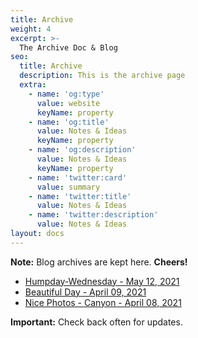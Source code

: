 ```yaml
---
title: Archive
weight: 4
excerpt: >-
  The Archive Doc & Blog
seo:
  title: Archive
  description: This is the archive page
  extra:
    - name: 'og:type'
      value: website
      keyName: property
    - name: 'og:title'
      value: Notes & Ideas
      keyName: property
    - name: 'og:description'
      value: Notes & Ideas
      keyName: property
    - name: 'twitter:card'
      value: summary
    - name: 'twitter:title'
      value: Notes & Ideas
    - name: 'twitter:description'
      value: Notes & Ideas
layout: docs
---
```


<div class="note">
  <strong>Note:</strong>
  Blog archives are kept here. <strong>Cheers!</strong>
</div>

* [Humpday-Wednesday - May 12, 2021](/docs/archive/humpday)
* [Beautiful Day - April 09, 2021](/docs/archive/beautiful-day)
* [Nice Photos - Canyon - April 08, 2021](/docs/archive/photos-canyon)


<div class="important">
  <strong>Important:</strong>
  Check back often for updates.
</div>
            

